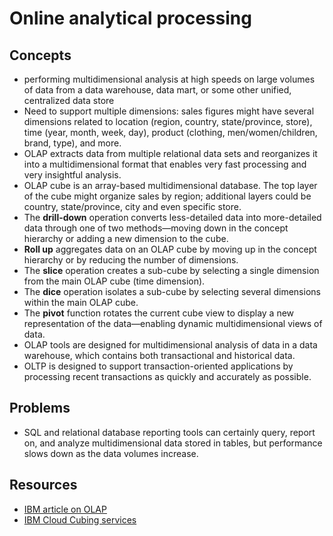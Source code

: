 # Online analytical processing

## Concepts

* performing multidimensional analysis at high speeds on large volumes of data from a data warehouse, data mart, or some other unified, centralized data store
* Need to support multiple dimensions: sales figures might have several dimensions related to location (region, country, state/province, store), time (year, month, week, day), product (clothing, men/women/children, brand, type), and more.
* OLAP extracts data from multiple relational data sets and reorganizes it into a multidimensional format that enables very fast processing and very insightful analysis. 
* OLAP cube is an array-based multidimensional database. The top layer of the cube might organize sales by region; additional layers could be country, state/province, city and even specific store.
* The **drill-down** operation converts less-detailed data into more-detailed data through one of two methods—moving down in the concept hierarchy or adding a new dimension to the cube.
* **Roll up** aggregates data on an OLAP cube by moving up in the concept hierarchy or by reducing the number of dimensions. 
* The **slice** operation creates a sub-cube by selecting a single dimension from the main OLAP cube (time dimension). 
* The **dice** operation isolates a sub-cube by selecting several dimensions within the main OLAP cube.
* The **pivot** function rotates the current cube view to display a new representation of the data—enabling dynamic multidimensional views of data.
* OLAP tools are designed for multidimensional analysis of data in a data warehouse, which contains both transactional and historical data.
* OLTP is designed to support transaction-oriented applications by processing recent transactions as quickly and accurately as possible.

## Problems

* SQL and relational database reporting tools can certainly query, report on, and analyze multidimensional data stored in tables, but performance slows down as the data volumes increase.

## Resources

* [IBM article on OLAP](https://www.ibm.com/cloud/learn/olap)
* [IBM Cloud Cubing services](https://www.ibm.com/docs/en/db2/10.5?topic=cubing-services-overview)
